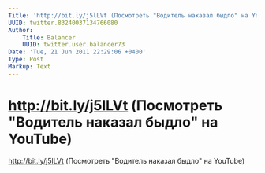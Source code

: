 ```yaml
---
Title: 'http://bit.ly/j5lLVt (Посмотреть "Водитель наказал быдло" на YouTube)'
UUID: twitter.83240037134766080
Author:
    Title: Balancer
    UUID: twitter.user.balancer73
Date: 'Tue, 21 Jun 2011 22:29:06 +0400'
Type: Post
Markup: Text
---
```


# http://bit.ly/j5lLVt (Посмотреть "Водитель наказал быдло" на YouTube)

http://bit.ly/j5lLVt (Посмотреть "Водитель наказал быдло" на
YouTube)